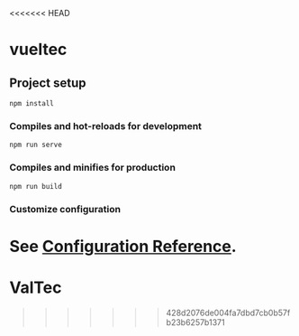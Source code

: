 <<<<<<< HEAD
# vueltec

## Project setup
```
npm install
```

### Compiles and hot-reloads for development
```
npm run serve
```

### Compiles and minifies for production
```
npm run build
```

### Customize configuration
See [Configuration Reference](https://cli.vuejs.org/config/).
=======
# ValTec
>>>>>>> 428d2076de004fa7dbd7cb0b57fb23b6257b1371
